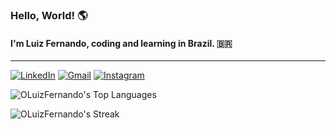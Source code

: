 ### Hello, World! 🌎
#### I'm Luiz Fernando, coding and learning in Brazil. 🇧🇷

---
[![LinkedIn](https://img.shields.io/badge/LinkedIn-0077B5?style=for-the-badge&logo=linkedin&logoColor=white)](https://www.linkedin.com/in/oluizfernando/)
[![Gmail](https://img.shields.io/badge/Gmail-D14836?style=for-the-badge&logo=gmail&logoColor=white)](mailto:luizfernandodematoscarvalho@gmail.com)
[![Instagram](https://img.shields.io/badge/Instagram-E4405F?style=for-the-badge&logo=instagram&logoColor=white)](https://www.instagram.com/luizf_matosc/)

![OLuizFernando's Top Languages](https://github-readme-stats.vercel.app/api/top-langs/?username=OLuizFernando&theme=dark&show_icons=true&hide_border=true&layout=compact)

![OLuizFernando's Streak](https://github-readme-streak-stats.herokuapp.com/?user=OLuizFernando&theme=dark&hide_border=true)
